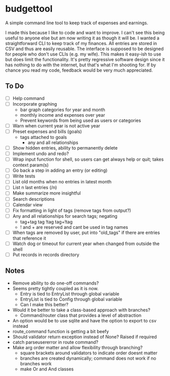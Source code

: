 # budgettool

A simple command line tool to keep track of expenses and earnings.

I made this because I like to code and want to improve. I can't see this being useful to anyone else but am now writing it as though it will be. I wanted a straightforward CLI to keep track of my finances. All entries are stored in CSV and thus are easily reusable. The interface is supposed to be designed for people who don't use CLIs (e.g. my wife). This makes it easy-ish to use but does limit the functionality. It's pretty regressive software design since it has nothing to do with the internet, but that's what I'm shooting for. If by chance you read my code, feedback would be very much appreciated.

## To Do

- [ ] Help command
- [ ] Incorporate graphing
    - bar graph categories for year and month
    - monthly income and expenses over year
    - Prevent keywords from being used as users or categories
- [ ] Warn when current year is not active year
- [ ] Preset expenses and bills (goals)
    - tags attached to goals 
        - any and all relationships
- [ ] Show hidden entries, ability to permanently delete
- [ ] Implement undo and redo?
- [ ] Wrap input function for shell, so users can get always help or quit; takes context param(s)
- [ ] Go back a step in adding an entry (or editing)
- [ ] Write tests
- [ ] List old months when no entries in latest month
- [ ] List n last entries (/n)
- [ ] Make summarize more insightful
- [ ] Search descriptions
- [ ] Calendar view
- [ ] Fix formatting in light of tags (remove tags from output?)
- [ ] Any and all relationships for search tags; negating
    - tag+tag tag !tag tag+!tag
    - ! and + are reserved and cant be used in tag names
- [ ] When tags are removed by user, put into "old_tags" if there are entries that reference it
- [ ] Watch dog or timeout for current year when changed from outside the shell
- [ ] Put records in records directory

## Notes

- Remove ability to do one-off commands?
- Seems pretty tightly coupled as it is now.
  - Entry is tied to EntryList through global variable
  - EntryList is tied to Config through global variable
  - Can I make this better?
- Would it be better to take a class-based approach with branches?
  - Command/router class that provides a level of abstraction
- An option would be to use sqlite and have the option to export to csv instead
- route_command function is getting a bit beefy
- Should validator return exception instead of None? Raised if required
- catch parseusererror in route command?
- Make arg order matter and allow flexibility through branching?
  - square brackets around validators to indicate order doesnt matter
  - branches are created dynamically; command does not work if no branches work
  - make Or and And classes